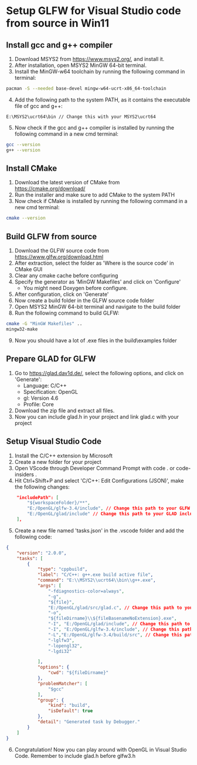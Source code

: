 # Setup GLFW for Visual Studio code from source in Win11
## Install gcc and g++ compiler
1. Download MSYS2 from https://www.msys2.org/, and install it.
2. After installation, open MSYS2 MinGW 64-bit terminal.
3. Install the MinGW-w64 toolchain by running the following command in terminal:
```bash
pacman -S --needed base-devel mingw-w64-ucrt-x86_64-toolchain
```
4. Add the following path to the system PATH, as it contains the executable file of gcc and g++:
```
E:\MSYS2\ucrt64\bin // Change this with your MSYS2\ucrt64
```
5. Now check if the gcc and g++ compiler is installed by running the following command in a new cmd terminal:
```bash
gcc --version
g++ --version
```
## Install CMake
1. Download the latest version of CMake from https://cmake.org/download/
2. Run the installer and make sure to add CMake to the system PATH
3. Now check if CMake is installed by running the following command in a new cmd terminal:
```bash
cmake --version
```
## Build GLFW from source
1. Download the GLFW source code from https://www.glfw.org/download.html
2. After extraction, select the folder as 'Where is the source code' in CMake GUI
3. Clear any cmake cache before configuring
4. Specify the generator as 'MinGW Makefiles' and click on 'Configure'
    - You might need Doxygen before configure.
5. After configuration, click on 'Generate'
6. Now create a build folder in the GLFW source code folder
7. Open MSYS2 MinGW 64-bit terminal and navigate to the build folder
8. Run the following command to build GLFW:
```bash
cmake -G "MinGW Makefiles" ..
mingw32-make
```
9. Now you should have a lot of .exe files in the build\examples folder
## Prepare GLAD for GLFW
1. Go to https://glad.dav1d.de/, select the following options, and click on 'Generate':
    - Language: C/C++
    - Specification: OpenGL
    - gl: Version 4.6
    - Profile: Core
2. Download the zip file and extract all files.
3. Now you can include glad.h in your project and link glad.c with your project
## Setup Visual Studio Code
1. Install the C/C++ extension by Microsoft
2. Create a new folder for your project
3. Open VScode through Developer Command Prompt with code . or code-insiders .
4. Hit Ctrl+Shift+P and select 'C/C++: Edit Configurations (JSON)', make the following changes:
```json
    "includePath": [
        "${workspaceFolder}/**",
        "E:/OpenGL/glfw-3.4/include", // Change this path to your GLFW include folder
        "E:/OpenGL/glad/include" // Change this path to your GLAD include folder
    ],
```
5. Create a new file named 'tasks.json' in the .vscode folder and add the following code:
```json
{
    "version": "2.0.0",
    "tasks": [
        {
            "type": "cppbuild",
            "label": "C/C++: g++.exe build active file",
            "command": "E:\\MSYS2\\ucrt64\\bin\\g++.exe", 
            "args": [
                "-fdiagnostics-color=always",
                "-g",
                "${file}",
                "E:/OpenGL/glad/src/glad.c", // Change this path to your glad.c
                "-o",
                "${fileDirname}\\${fileBasenameNoExtension}.exe",
                "-I", "E:/OpenGL/glad/include", // Change this path to yours
                "-I", "E:/OpenGL/glfw-3.4/include", // Change this path to yours
                "-L","E:/OpenGL/glfw-3.4/build/src", // Change this path to yours
                "-lglfw3",
                "-lopengl32",
                "-lgdi32"

            ],
            "options": {
                "cwd": "${fileDirname}"
            },
            "problemMatcher": [
                "$gcc"
            ],
            "group": {
                "kind": "build",
                "isDefault": true
            },
            "detail": "Generated task by Debugger."
        }
    ]
}
```
6. Congratulation! Now you can play around with OpenGL in Visual Studio Code. Remember to include glad.h before glfw3.h
